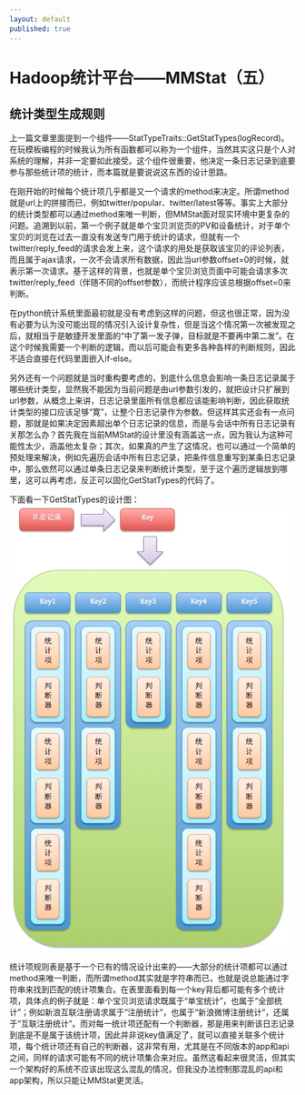 ```yaml
---
layout: default
published: true
---
```


# Hadoop统计平台——MMStat（五）  

## 统计类型生成规则  

上一篇文章里面提到一个组件——StatTypeTraits<PhpApiLogRecordPtr>::GetStatTypes(logRecord)。在玩模板编程的时候我认为所有函数都可以称为一个组件，当然其实这只是个人对系统的理解，并非一定要如此接受。这个组件很重要，他决定一条日志记录到底要参与那些统计项的统计，而本篇就是要说说这东西的设计思路。  

在刚开始的时候每个统计项几乎都是又一个请求的method来决定。所谓method就是url上的拼接而已，例如twitter/popular、twitter/latest等等。事实上大部分的统计类型都可以通过method来唯一判断，但MMStat面对现实环境中更复杂的问题。追溯到以前，第一个例子就是单个宝贝浏览页的PV和设备统计，对于单个宝贝的浏览在过去一直没有发送专门用于统计的请求，但就有一个twitter/reply_feed的请求会发上来，这个请求的用处是获取该宝贝的评论列表，而且属于ajax请求，一次不会请求所有数据，因此当url参数offset=0的时候，就表示第一次请求。基于这样的背景，也就是单个宝贝浏览页面中可能会请求多次twitter/reply_feed（伴随不同的offset参数），而统计程序应该总根据offset=0来判断。  

在python统计系统里面最初就是没有考虑到这样的问题，但这也很正常，因为没有必要为认为没可能出现的情况引入设计复杂性，但是当这个情况第一次被发现之后，就相当于是敏捷开发里面的“中了第一发子弹，目标就是不要再中第二发”。在这个时候我需要一个判断的逻辑，而以后可能会有更多各种各样的判断规则，因此不适合直接在代码里面嵌入if-else。  

另外还有一个问题就是当时重构要考虑的，到底什么信息会影响一条日志记录属于哪些统计类型，显然我不能因为当前问题是由url参数引发的，就把设计只扩展到url参数，从概念上来讲，日志记录里面所有信息都应该能影响判断，因此获取统计类型的接口应该足够“寛”，让整个日志记录作为参数。但这样其实还会有一点问题，那就是如果决定因素超出单个日志记录的信息，而是与会话中所有日志记录有关那怎么办？首先我在当前MMStat的设计里没有涵盖这一点，因为我认为这种可能性太少，涵盖他太复杂；其次，如果真的产生了这情况，也可以通过一个简单的预处理来解决，例如先遍历会话中所有日志记录，把条件信息重写到某条日志记录中，那么依然可以通过单条日志记录来判断统计类型，至于这个遍历逻辑放到哪里，这可以再考虑，反正可以固化GetStatTypes的代码了。  

下面看一下GetStatTypes的设计图：  
![统计项规则表](/assets/stat_type_rule_table.png)  

统计项规则表是基于一个已有的情况设计出来的——大部分的统计项都可以通过method来唯一判断，而所谓method其实就是字符串而已，也就是说总能通过字符串来找到匹配的统计项集合。在表里面看到每一个key背后都可能有多个统计项，具体点的例子就是：单个宝贝浏览请求既属于“单宝统计”，也属于“全部统计”；例如新浪互联注册请求属于“注册统计”，也属于“新浪微博注册统计”，还属于“互联注册统计”。而对每一统计项还配有一个判断器，那是用来判断该日志记录到底是不是属于该统计项，因此并非说key值满足了，就可以直接关联多个统计项，每个统计项还有自己的判断器，这非常有用，尤其是在不同版本的app和api之间，同样的请求可能有不同的统计项集合来对应。虽然这看起来很灵活，但其实一个架构好的系统不应该出现这么混乱的情况，但我没办法控制那混乱的api和app架构，所以只能让MMStat更灵活。  

